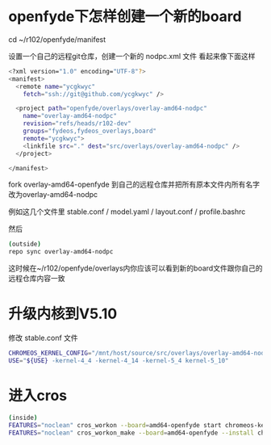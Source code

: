 # openfyde下怎样创建一个新的board

cd ~/r102/openfyde/manifest

设置一个自己的远程git仓库，创建一个新的 nodpc.xml 文件 看起来像下面这样

```bash
<?xml version="1.0" encoding="UTF-8"?>
<manifest>
  <remote name="ycgkwyc"
    fetch="ssh://git@github.com/ycgkwyc" />

  <project path="openfyde/overlays/overlay-amd64-nodpc"
    name="overlay-amd64-nodpc"
    revision="refs/heads/r102-dev"
    groups="fydeos,fydeos_overlays,board"
    remote="ycgkwyc">
    <linkfile src="." dest="src/overlays/overlay-amd64-nodpc" />
  </project>

</manifest>
```

fork overlay-amd64-openfyde 到自己的远程仓库并把所有原本文件内所有名字改为overlay-amd64-nodpc 

例如这几个文件里 stable.conf / model.yaml / layout.conf / profile.bashrc 

然后
```bash
(outside)
repo sync overlay-amd64-nodpc
```
这时候在~/r102/openfyde/overlays内你应该可以看到新的board文件跟你自己的远程仓库内容一致

# 升级内核到V5.10
修改 stable.conf 文件
```bash
CHROMEOS_KERNEL_CONFIG="/mnt/host/source/src/overlays/overlay-amd64-nodpc/kconfig/fydeos_def_r102_5.4_test"
USE="${USE} -kernel-4_4 -kernel-4_14 -kernel-5_4 kernel-5_10"
```
# 进入cros
```bash
(inside)
FEATURES="noclean" cros_workon --board=amd64-openfyde start chromeos-kernel-5_10
FEATURES="noclean" cros_workon_make --board=amd64-openfyde --install chromeos-kernel-5_10
```
